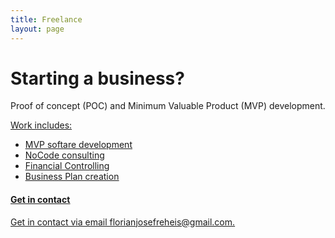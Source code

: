 ```yaml
---
title: Freelance
layout: page
---
```


<h1>Starting a business?</h1>
<p>
 Proof of concept (POC) and Minimum Valuable Product (MVP) development.
</p>

<u>Work includes:<u>
<ul>
  <li>MVP softare development</li>
  <li>NoCode consulting</li>
  <li>Financial Controlling</li>
  <li>Business Plan creation</li>
</ul>

<h4>Get in contact</h4>

<p>
  Get in contact via email <a class="link" href="mailto:{{ site.email }}">florianjosefreheis@gmail.com</a>.
</p>

